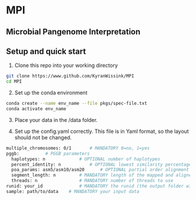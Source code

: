 # MPI
Microbial Pangenome Interpretation
---------------------------------------------------------
## Setup and quick start

1) Clone this repo into your working directory
```bash
git clone https://www.github.com/KyranWissink/MPI 
cd MPI
```

2) Set up the conda environment
```bash
conda create --name env_name --file pkgs/spec-file.txt
conda activate env_name
```

3) Place your data in the /data folder.

4) Set up the config.yaml correctly. 
This file is in Yaml format, so the layout should not be changed.
```bash
multiple_chromosomes: 0/1		# MANDATORY 0=no, 1=yes
pggb:          # PGGB parameters
  haplotypes: n				# OPTIONAL number of haplotypes 
  percent_identity: n			# OPTIONAL lowest similarity percentage between haplotypes
  poa_params: asm5/asm10/asm20		# OPTIONAL partial order alignment parameters (based on percent identity)
  segment_length: n			# MANDATORY length of the mapped and aligned segment
  threads: n				# MANDATORY number of threads to use
runid: your_id				# MANDATORY the runid (the output folder will have this name)
sample: path/to/data	# MANDATORY your input data
```
